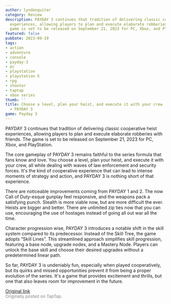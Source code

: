```yaml
---
author: lyndonguitar
category: Review
description: PAYDAY 3 continues that tradition of delivering classic cooperative heist
  experiences, allowing players to plan and execute elaborate robberies with friends.  The
  game is set to be released on September 21, 2023 for PC, Xbox, and PlayStation.
featured: false
pubDate: 2023-09-19
tags:
- action
- adventure
- console
- payday-3
- pc
- playstation
- playstation 5
- rpg
- shooter
- taptap
- xbox series
thumb: ''
title: Choose a level, plan your heist, and execute it with your crew | First Impressions
  - PAYDAY 3
game: Payday 3
---
```

PAYDAY 3 continues that tradition of delivering classic cooperative heist experiences, allowing players to plan and execute elaborate robberies with friends.  The game is set to be released on September 21, 2023 for PC, Xbox, and PlayStation.

The core gameplay of PAYDAY 3 remains faithful to the series formula that fans know and love. You choose a level, plan your heist, and execute it with your crew, all while dealing with waves of law enforcement and security forces. It's the kind of cooperative experience that can lead to intense moments of strategy and action, and PAYDAY 3 is nothing short of that experience.

There are noticeable improvements coming from PAYDAY 1 and 2. The now Call of Duty-esque gunplay feel responsive, and the weapons pack a satisfying punch. Stealth is more viable now, but are more difficult the ever. Heists are bigger and better. There are unlimited zip ties now that you can use, encouraging the use of hostages instead of going all out war all the time.

Character progression wise, PAYDAY 3 introduces a notable shift in the skill system compared to its predecessor. Instead of the Skill Tree, the game adopts “Skill Lines”. This streamlined approach simplifies skill progression, featuring a base node, upgrade nodes, and a Mastery Node. Players can unlock the base skill and choose their desired upgrades without a predetermined linear path.

So far, PAYDAY 3 is undeniably fun, especially when played cooperatively, but its quirks and missed opportunities prevent it from being a proper evolution of the series. It's a game that provides excitement and thrills, but one that also leaves room for improvement in the future.

[Original link](https://www.taptap.io/post/6316725)<br><span style="font-size: 0.95em; color: #888;">Originally posted on TapTap.</span>